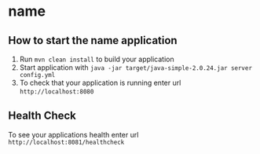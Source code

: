 # name

How to start the name application
---

1. Run `mvn clean install` to build your application
1. Start application with `java -jar target/java-simple-2.0.24.jar server config.yml`
1. To check that your application is running enter url `http://localhost:8080`

Health Check
---

To see your applications health enter url `http://localhost:8081/healthcheck`
